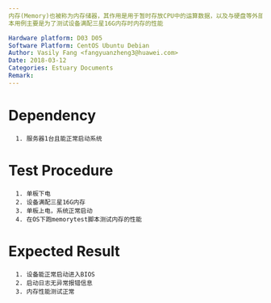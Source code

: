 ```yaml
---
内存(Memory)也被称为内存储器，其作用是用于暂时存放CPU中的运算数据，以及与硬盘等外部存储器交换的数据。
本用例主要是为了测试设备满配三星16G内存时内存的性能

Hardware platform: D03 D05  
Software Platform: CentOS Ubuntu Debian 
Author: Vasily Fang <fangyuanzheng3@huawei.com>  
Date: 2018-03-12
Categories: Estuary Documents  
Remark:
---
```


# Dependency
```
  1. 服务器1台且能正常启动系统
```

# Test Procedure
```
  1. 单板下电
  2. 设备满配三星16G内存
  3. 单板上电，系统正常启动
  4. 在OS下跑memorytest脚本测试内存的性能
```

# Expected Result
```
  1. 设备能正常启动进入BIOS
  2. 启动日志无异常报错信息
  3. 内存性能测试正常
```
